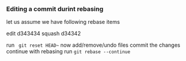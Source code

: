 ### Editing a commit durint rebasing

let us assume we have following rebase items

edit d343434
squash d34342

run ``` git reset HEAD~```
now add/remove/undo files
commit the changes
continue with rebasing
run ```git rebase --continue```